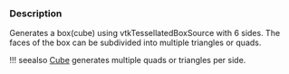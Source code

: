 ### Description

Generates a box(cube) using vtkTessellatedBoxSource with 6 sides. The faces of the box can be subdivided into multiple triangles or quads.

!!! seealso
    [Cube](../Cube) generates multiple quads or triangles per side.

